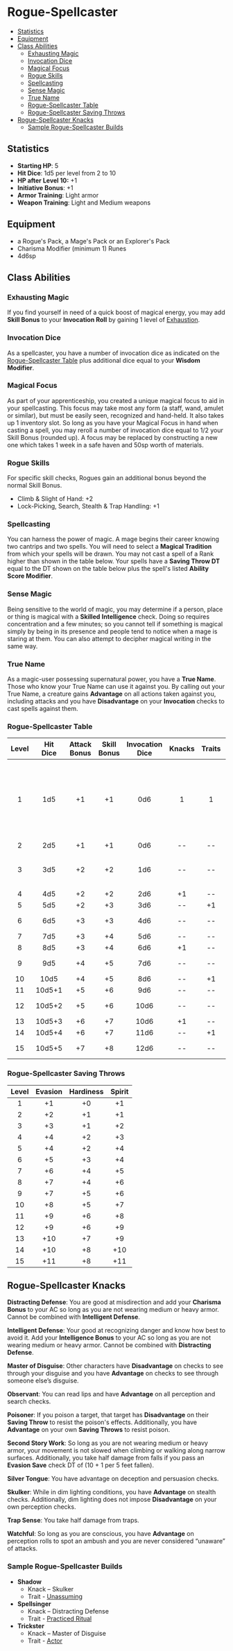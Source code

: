 # Rogue-Spellcaster
- [Statistics](#statistics)
- [Equipment](#equipment)
- [Class Abilities](#class-abilities)
	- [Exhausting Magic](#exhausting-magic)
	- [Invocation Dice](#invocation-dice)
	- [Magical Focus](#magical-focus)
	- [Rogue Skills](#rogue-skills)
	- [Spellcasting](#spellcasting)
	- [Sense Magic](#sense-magic)
	- [True Name](#true-name)
	- [Rogue-Spellcaster Table](#rogue-spellcaster-table)
	- [Rogue-Spellcaster Saving Throws](#rogue-spellcaster-saving-throws)
- [Rogue-Spellcaster Knacks](#rogue-spellcaster-knacks)
	- [Sample Rogue-Spellcaster Builds](#sample-rogue-spellcaster-builds)

## Statistics
- **Starting HP**: 5
- **Hit Dice**: 1d5 per level from 2 to 10
- **HP after Level 10:** +1
- **Initiative Bonus**: +1
- **Armor Training**: Light armor
- **Weapon Training**: Light and Medium weapons

## Equipment
- a Rogue's Pack, a Mage's Pack or an Explorer's Pack
- Charisma Modifier (minimum 1) Runes
- 4d6sp

## Class Abilities

### Exhausting Magic
If you find yourself in need of a quick boost of magical energy, you may add **Skill Bonus** to your **Invocation Roll** by gaining 1 level of [Exhaustion](Combat.md#Exhaustion).

### Invocation Dice
As a spellcaster, you have a number of invocation dice as indicated on the [Rogue-Spellcaster Table](#Rogue-Spellcaster-Table) plus additional dice equal to your **Wisdom Modifier**.

### Magical Focus
As part of your apprenticeship, you created a unique magical focus to aid in your spellcasting.  This focus may take most any form (a staff, wand, amulet or similar), but must be easily seen, recognized and hand-held.  It also takes up 1 inventory slot.  So long as you have your Magical Focus in hand when casting a spell, you may reroll a number of invocation dice equal to 1/2 your Skill Bonus (rounded up).  A focus may be replaced by constructing a new one which takes 1 week in a safe haven and 50sp worth of materials.

### Rogue Skills
For specific skill checks, Rogues gain an additional bonus beyond the normal Skill Bonus.
- Climb & Slight of Hand: +2
- Lock-Picking, Search, Stealth & Trap Handling: +1

### Spellcasting
You can harness the power of magic.  A mage begins their career knowing two cantrips and two spells.  You will need to select a **Magical Tradition** from which your spells will be drawn.  You may not cast a spell of a Rank higher than shown in the table below.  Your spells have a **Saving Throw DT** equal to the DT shown on the table below plus the spell's listed **Ability Score Modifier**.

### Sense Magic
Being sensitive to the world of magic, you may determine if a person, place or thing is magical with a **Skilled** **Intelligence** check.  Doing so requires concentration and a few minutes; so you cannot tell if something is magical simply by being in its presence and people tend to notice when a mage is staring at them.  You can also attempt to decipher magical writing in the same way.

### True Name
As a magic-user possessing supernatural power, you have a **True Name**.  Those who know your True Name can use it against you.  By calling out your True Name, a creature gains **Advantage** on all actions taken against you, including attacks and you have **Disadvantage** on your **Invocation** checks to cast spells against them.

### Rogue-Spellcaster Table  
|  Level  |  Hit<br/>Dice  |  Attack<br/>Bonus  |  Skill<br/>Bonus  |  Invocation<br/>Dice  |  Knacks  |  Traits   |  Abilities                                                                                       |
|:-------:|:--------------:|:------------------:|:-----------------:|:---------------------:|:--------:|:---------:|:-------------------------------------------------------------------------------------------------|
|    1    |  1d5           |  +1                |  +1               |   0d6                 |   1      |    1      |  Magical Focus, Rogue Skills, Sense Magic, Spellcasting (cantrips), True Name                    |
|    2    |  2d5           |  +1                |  +1               |   0d6                 |  --      |  --       |                                                                                                  |
|    3    |  3d5           |  +2                |  +2               |   1d6                 |  --      |  --       |  Exhausting Magic, Spellcasting (tier 1)                                                         |
|    4    |  4d5           |  +2                |  +2               |   2d6                 |  +1      |  --       |                                                                                                  |
|    5    |  5d5           |  +2                |  +3               |   3d6                 |  --      |  +1       |                                                                                                  |
|    6    |  6d5           |  +3                |  +3               |   4d6                 |  --      |  --       |  Spellcasting (tier 2)                                                                           |
|    7    |  7d5           |  +3                |  +4               |   5d6                 |  --      |  --       |                                                                                                  |
|    8    |  8d5           |  +3                |  +4               |   6d6                 |  +1      |  --       |                                                                                                  |
|    9    |  9d5           |  +4                |  +5               |   7d6                 |  --      |  --       |  Spellcasting (tier 3)                                                                           |
|   10    |  10d5          |  +4                |  +5               |   8d6                 |  --      |  +1       |                                                                                                  |
|   11    |  10d5+1        |  +5                |  +6               |   9d6                 |  --      |  --       |                                                                                                  |
|   12    |  10d5+2        |  +5                |  +6               |  10d6                 |  --      |  --       |  Spellcasting (tier 4)                                                                           |
|   13    |  10d5+3        |  +6                |  +7               |  10d6                 |  +1      |  --       |                                                                                                  |
|   14    |  10d5+4        |  +6                |  +7               |  11d6                 |  --      |  +1       |                                                                                                  |
|   15    |  10d5+5        |  +7                |  +8               |  12d6                 |  --      |  --       |  Spellcasting (tier 5)                                                                           |  

### Rogue-Spellcaster Saving Throws
| Level | Evasion | Hardiness | Spirit |
|:-----:|:-------:|:---------:|:------:|
|   1   |    +1   |     +0    |   +1   |
|   2   |    +2   |     +1    |   +1   |
|   3   |    +3   |     +1    |   +2   |
|   4   |    +4   |     +2    |   +3   |
|   5   |    +4   |     +2    |   +4   |
|   6   |    +5   |     +3    |   +4   |
|   7   |    +6   |     +4    |   +5   |
|   8   |    +7   |     +4    |   +6   |
|   9   |    +7   |     +5    |   +6   |
|  10   |    +8   |     +5    |   +7   |
|  11   |    +9   |     +6    |   +8   |
|  12   |    +9   |     +6    |   +9   |
|  13   |   +10   |     +7    |   +9   |
|  14   |   +10   |     +8    |  +10   |
|  15   |   +11   |     +8    |  +11   |

## Rogue-Spellcaster Knacks

**Distracting Defense**: You are good at misdirection and add your **Charisma Bonus** to your AC so long as you are not wearing medium or heavy armor.  Cannot be combined with **Intelligent Defense**.

**Intelligent Defense**: Your good at recognizing danger and know how best to avoid it. Add your **Intelligence Bonus** to your AC so long as you are not wearing medium or heavy armor.  Cannot be combined with **Distracting Defense**.

**Master of Disguise**: Other characters have **Disadvantage** on checks to see through your disguise and you have **Advantage** on checks to see through someone else’s disguise.

**Observant**: You can read lips and have **Advantage** on all perception and search checks.

**Poisoner**: If you poison a target, that target has **Disadvantage** on their **Saving Throw** to resist the poison's effects.  Additionally, you have **Advantage** on your own **Saving Throws** to resist poison.

**Second Story Work**: So long as you are not wearing medium or heavy armor, your movement is not slowed when climbing or walking along narrow surfaces.  Additionally, you take half damage from falls if you pass an **Evasion Save** check DT of (10 + 1 per 5 feet fallen).

**Silver Tongue**: You have advantage on deception and persuasion checks.

**Skulker**: While in dim lighting conditions, you have **Advantage** on stealth checks.   Additionally, dim lighting does not impose **Disadvantage** on your own perception checks.

**Trap Sense**: You take half damage from traps.

**Watchful**: So long as you are conscious, you have **Advantage** on perception rolls to spot an ambush and you are never considered “unaware” of attacks.

### Sample Rogue-Spellcaster Builds
- **Shadow** 
	- Knack – Skulker
	- Trait - [Unassuming](Traits.md#unassuming)
- **Spellsinger** 
	- Knack – Distracting Defense
	- Trait - [Practiced Ritual](Traits.md#practiced-ritual)
- **Trickster** 
	- Knack – Master of Disguise
	- Trait - [Actor](Traits.md#actor)

